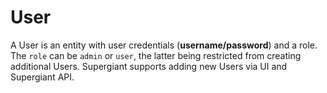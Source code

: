 # User

A User is an entity with user credentials (**username/password**) and a role. The `role` can be `admin` or `user`, the latter being restricted from creating additional Users. Supergiant supports adding new Users via UI and Supergiant API. 